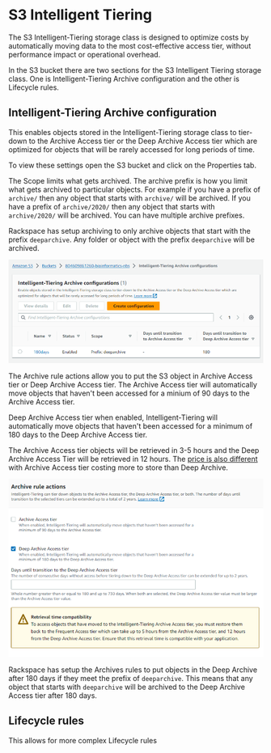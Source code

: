 # S3 Intelligent Tiering 

The S3 Intelligent-Tiering storage class is designed to optimize costs by automatically moving data to the most cost-effective access tier, without performance impact or operational overhead.

In the S3 bucket there are two sections for the S3 Intelligent Tiering storage class.  One is Intelligent-Tiering Archive configuration and the other is Lifecycle rules.  


## Intelligent-Tiering Archive configuration

This enables objects stored in the Intelligent-Tiering storage class to tier-down to the Archive Access tier or the Deep Archive Access tier which are optimized for objects that will be rarely accessed for long periods of time.

To view these settings open the S3 bucket and click on the Properties tab.  

The Scope limits what gets archived.  The archive prefix is how you limit what gets archived to particular objects.  For example if you have a prefix of `archive/` then any object that starts with `archive/` will be archived.  If you have a prefix of `archive/2020/` then any object that starts with `archive/2020/` will be archived.  You can have multiple archive prefixes.

Rackspace has setup archiving to only archive objects that start with the prefix `deeparchive`.  Any folder or object with the prefix `deeparchive` will be archived.  


![archive prefix](images/archive-prefix.png)

The Archive rule actions allow you to put the S3 object in Archive Access tier or Deep Archive Access tier.  The Archive Access tier will automatically move objects that haven't been accessed for a minium of 90 days to the Archive Access tier. 

Deep Archive Access tier when enabled, Intelligent-Tiering will automatically move objects that haven't been accessed for a minimum of 180 days to the Deep Archive Access tier.  

The Archive Access tier objects will be retrieved in 3-5 hours and the Deep Archive Access Tier will be retrieved in 12 hours.  The [price is also different](https://aws.amazon.com/s3/pricing/#Intelligent-Tiering_pricing) with Archive Access tier costing more to store than Deep Archive.

![archive rules](images/archive-rules.png)

Rackspace has setup the Archives rules to put objects in the Deep Archive after 180 days if they meet the prefix of `deeparchive`.  This means that any object that starts with `deeparchive` will be archived to the Deep Archive Access tier after 180 days.  



## Lifecycle rules

This allows for more complex Lifecycle rules